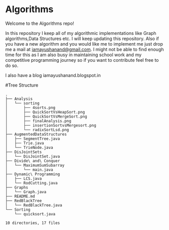# Algorithms
Welcome to the Algorithms repo!

In this repository I keep all of my algorithmic implementations like Graph algorithms,Data Structures etc. I will keep updating this repository. Also if you have a new algorithm and you would like me to implement me just drop me a mail at iamayushanand@gmail.com. I might not be able to find enough time for this as I am also busy in maintaining school work and my competitive programming journey so if you want to contribute feel free to do so.

I also have a blog iamayushanand.blogspot.in

#Tree Structure
```
.
├── Analysis
│   └── sorting
│       ├── 4sorts.png
│       ├── QuickSortVsHeapSort.png
│       ├── QuickSortVsMergeSort.png
│       ├── finalAnalysis.png
│       ├── insertionSortvsMergesort.png
│       └── radixSortLsd.png
├── AugmentedDataStructures
│   ├── SegmentTree.java
│   ├── Trie.java
│   └── TrieNode.java
├── DisJointSets
│   └── DisJointSet.java
├── Divide\ and\ Conquer
│   └── MaximumSumSubarray
│       └── main.java
├── Dynamic\ Programming
│   ├── LCS.java
│   └── RodCutting.java
├── Graphs
│   └── Graph.java
├── README.md
├── RedBlackTree
│   └── RedBlackTree.java
└── Sorting
    └── quicksort.java

10 directories, 17 files
```
